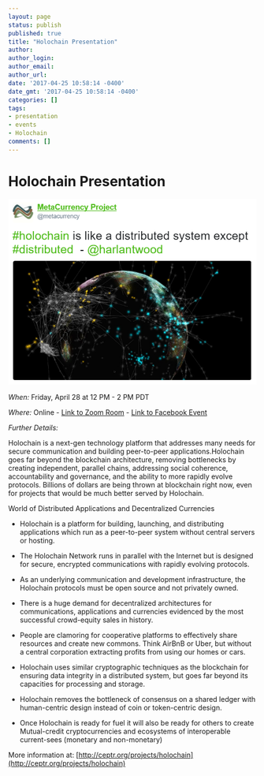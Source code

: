 ```yaml
---
layout: page
status: publish
published: true
title: "Holochain Presentation"
author:
author_login:
author_email:
author_url:
date: '2017-04-25 10:58:14 -0400'
date_gmt: '2017-04-25 10:58:14 -0400'
categories: []
tags:
- presentation
- events
- Holochain
comments: []
---
```

# Holochain Presentation
<img class="fit responsive" src="/images/distributed-except-distributed.png">

*When:* Friday, April 28 at 12 PM - 2 PM PDT

*Where:* Online - [Link to Zoom Room](https://zoom.us/j/2094718416) - [Link to Facebook Event](https://www.facebook.com/events/1883517225263014/)

*Further Details:*

Holochain is a next-gen technology platform that addresses many needs for secure communication and building peer-to-peer applications.Holochain goes far beyond the blockchain architecture, removing bottlenecks by creating independent, parallel chains, addressing social coherence, accountability and governance, and the ability to more rapidly evolve protocols. Billions of dollars are being thrown at blockchain right now, even for projects that would be much better served by Holochain.

World of Distributed Applications and Decentralized Currencies

- Holochain is a platform for building, launching, and distributing applications which run as a peer-to-peer system without central servers or hosting.

- The Holochain Network runs in parallel with the Internet but is designed for secure, encrypted communications with rapidly evolving protocols.

- As an underlying communication and development infrastructure, the Holochain protocols must be open source and not privately owned.

- There is a huge demand for decentralized architectures for communications, applications and currencies evidenced by the most successful crowd-equity sales in history.

- People are clamoring for cooperative platforms to effectively share resources and create new commons. Think AirBnB or Uber, but without a central corporation extracting profits from using our homes or cars.

- Holochain uses similar cryptographic techniques as the blockchain for ensuring data integrity in a distributed system, but goes far beyond its capacities for processing and storage.

- Holochain removes the bottleneck of consensus on a shared ledger with human-centric design instead of coin or token-centric design.

- Once Holochain is ready for fuel it will also be ready for others to create Mutual-credit cryptocurrencies and ecosystems of interoperable current-sees (monetary and non-monetary)

More information at: [http://ceptr.org/projects/holochain](http://ceptr.org/projects/holochain)
